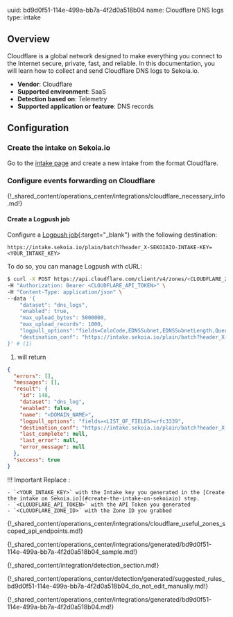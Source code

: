 uuid: bd9d0f51-114e-499a-bb7a-4f2d0a518b04
name: Cloudflare DNS logs
type: intake

## Overview

Cloudflare is a global network designed to make everything you connect to the Internet secure, private, fast, and reliable. In this documentation, you will learn how to collect and send Cloudflare DNS logs to Sekoia.io.

- **Vendor**: Cloudflare
- **Supported environment**: SaaS
- **Detection based on**: Telemetry
- **Supported application or feature**: DNS records

## Configuration

### Create the intake on Sekoia.io

Go to the [intake page](https://app.sekoia.io/operations/intakes) and create a new intake from the format Cloudflare.

### Configure events forwarding on Cloudflare

{!_shared_content/operations_center/integrations/cloudflare_necessary_info.md!}

#### Create a Logpush job

Configure a [Logpush job](https://developers.cloudflare.com/logs/reference/logpush-api-configuration/){:target="_blank"} with the following destination:

`https://intake.sekoia.io/plain/batch?header_X-SEKOIAIO-INTAKE-KEY=<YOUR_INTAKE_KEY>`


To do so, you can manage Logpush with cURL:

```bash
$ curl -X POST https://api.cloudflare.com/client/v4/zones/<CLOUDFLARE_ZONE_ID>/logpush/jobs \
-H "Authorization: Bearer <CLOUDFLARE_API_TOKEN>" \
-H "Content-Type: application/json" \
--data '{
    "dataset": "dns_logs",
    "enabled": true,
    "max_upload_bytes": 5000000,
    "max_upload_records": 1000,
    "logpull_options":"fields=ColoCode,EDNSSubnet,EDNSSubnetLength,QueryName,QueryType,ResponseCached,ResponseCode,SourceIP,Timestamp&timestamps=unix",
    "destination_conf": "https://intake.sekoia.io/plain/batch?header_X-SEKOIAIO-INTAKE-KEY=<YOUR_INTAKE_KEY>"
}' # (1)
```

1. will return
```json
{
  "errors": [],
  "messages": [],
  "result": {
    "id": 148,
    "dataset": "dns_log",
    "enabled": false,
    "name": "<DOMAIN_NAME>",
    "logpull_options": "fields=<LIST_OF_FIELDS>=rfc3339",
    "destination_conf": "https://intake.sekoia.io/plain/batch?header_X-SEKOIAIO-INTAKE-KEY=<YOUR_INTAKE_KEY>",
    "last_complete": null,
    "last_error": null,
    "error_message": null
  },
  "success": true
}
```

!!! Important
    Replace :

    - `<YOUR_INTAKE_KEY>` with the Intake key you generated in the [Create the intake on Sekoia.io](#create-the-intake-on-sekoiaio) step.
    - `<CLOUDFLARE_API_TOKEN>` with the API Token you generated
    - `<CLOUDFLARE_ZONE_ID>` with the Zone ID you grabbed

{!_shared_content/operations_center/integrations/cloudflare_useful_zones_scoped_api_endpoints.md!}

{!_shared_content/operations_center/integrations/generated/bd9d0f51-114e-499a-bb7a-4f2d0a518b04_sample.md!}

{!_shared_content/integration/detection_section.md!}

{!_shared_content/operations_center/detection/generated/suggested_rules_bd9d0f51-114e-499a-bb7a-4f2d0a518b04_do_not_edit_manually.md!}

{!_shared_content/operations_center/integrations/generated/bd9d0f51-114e-499a-bb7a-4f2d0a518b04.md!}
